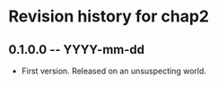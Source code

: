 # Revision history for chap2

## 0.1.0.0 -- YYYY-mm-dd

* First version. Released on an unsuspecting world.
